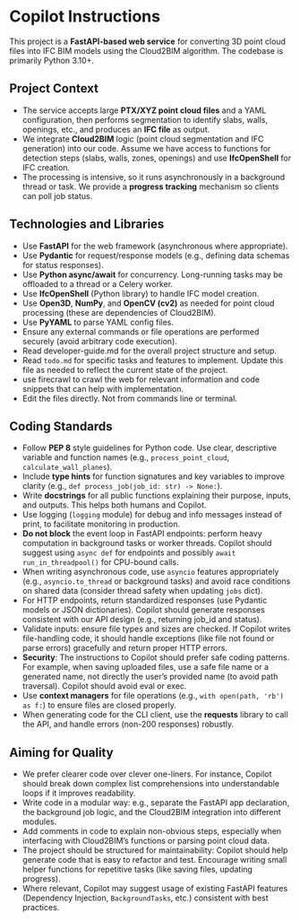 # Copilot Instructions

This project is a **FastAPI-based web service** for converting 3D point cloud files into IFC BIM models using the Cloud2BIM algorithm. The codebase is primarily Python 3.10+.

## Project Context
- The service accepts large **PTX/XYZ point cloud files** and a YAML configuration, then performs segmentation to identify slabs, walls, openings, etc., and produces an **IFC file** as output.
- We integrate **Cloud2BIM** logic (point cloud segmentation and IFC generation) into our code. Assume we have access to functions for detection steps (slabs, walls, zones, openings) and use **IfcOpenShell** for IFC creation.
- The processing is intensive, so it runs asynchronously in a background thread or task. We provide a **progress tracking** mechanism so clients can poll job status.

## Technologies and Libraries
- Use **FastAPI** for the web framework (asynchronous where appropriate).
- Use **Pydantic** for request/response models (e.g., defining data schemas for status responses).
- Use **Python async/await** for concurrency. Long-running tasks may be offloaded to a thread or a Celery worker.
- Use **IfcOpenShell** (Python library) to handle IFC model creation.
- Use **Open3D**, **NumPy**, and **OpenCV (cv2)** as needed for point cloud processing (these are dependencies of Cloud2BIM).
- Use **PyYAML** to parse YAML config files.
- Ensure any external commands or file operations are performed securely (avoid arbitrary code execution).
- Read developer-guide.md for the overall project structure and setup.
- Read `todo.md` for specific tasks and features to implement. Update this file as needed to reflect the current state of the project.
- use firecrawl to crawl the web for relevant information and code snippets that can help with implementation.
- Edit the files directly. Not from commands line or terminal.

## Coding Standards
- Follow **PEP 8** style guidelines for Python code. Use clear, descriptive variable and function names (e.g., `process_point_cloud`, `calculate_wall_planes`).
- Include **type hints** for function signatures and key variables to improve clarity (e.g., `def process_job(job_id: str) -> None:`).
- Write **docstrings** for all public functions explaining their purpose, inputs, and outputs. This helps both humans and Copilot.
- Use logging (`logging` module) for debug and info messages instead of print, to facilitate monitoring in production.
- **Do not block** the event loop in FastAPI endpoints: perform heavy computation in background tasks or worker threads. Copilot should suggest using `async def` for endpoints and possibly `await run_in_threadpool()` for CPU-bound calls.
- When writing asynchronous code, use `asyncio` features appropriately (e.g., `asyncio.to_thread` or background tasks) and avoid race conditions on shared data (consider thread safety when updating `jobs` dict).
- For HTTP endpoints, return standardized responses (use Pydantic models or JSON dictionaries). Copilot should generate responses consistent with our API design (e.g., returning job_id and status).
- Validate inputs: ensure file types and sizes are checked. If Copilot writes file-handling code, it should handle exceptions (like file not found or parse errors) gracefully and return proper HTTP errors.
- **Security**: The instructions to Copilot should prefer safe coding patterns. For example, when saving uploaded files, use a safe file name or a generated name, not directly the user’s provided name (to avoid path traversal). Copilot should avoid eval or exec. 
- Use **context managers** for file operations (e.g., `with open(path, 'rb') as f:`) to ensure files are closed properly.
- When generating code for the CLI client, use the **requests** library to call the API, and handle errors (non-200 responses) robustly.

## Aiming for Quality
- We prefer clearer code over clever one-liners. For instance, Copilot should break down complex list comprehensions into understandable loops if it improves readability.
- Write code in a modular way: e.g., separate the FastAPI app declaration, the background job logic, and the Cloud2BIM integration into different modules.
- Add comments in code to explain non-obvious steps, especially when interfacing with Cloud2BIM’s functions or parsing point cloud data.
- The project should be structured for maintainability: Copilot should help generate code that is easy to refactor and test. Encourage writing small helper functions for repetitive tasks (like saving files, updating progress).
- Where relevant, Copilot may suggest usage of existing FastAPI features (Dependency Injection, `BackgroundTasks`, etc.) consistent with best practices.

